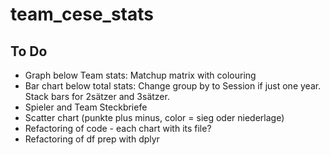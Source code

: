 # team_cese_stats
## To Do
* Graph below Team stats: Matchup matrix with colouring
* Bar chart below total stats: Change group by to Session if just one year. Stack bars for 2sätzer and 3sätzer.
* Spieler and Team Steckbriefe
* Scatter chart (punkte plus minus, color = sieg oder niederlage)
* Refactoring of code - each chart with its file?
* Refactoring of df prep with dplyr
